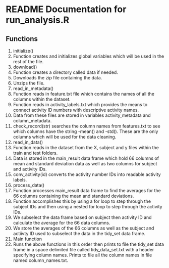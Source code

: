 # README Documentation for run_analysis.R

## Functions

1. initialize() 
  1. Function creates and initializes global variables which will be used in the rest of the file. 
2. download()
  1. Function creates a directory called data if needed.
  2. Downloads the zip file containing the data.
  3. Unzips the file. 
3. read_in_metadata()
  1. Function reads in feature.txt file which contains the names of all the columns within the dataset.
  2. Function reads in activity_labels.txt which provides the means to connect activity ID numbers with descriptive activity names. 
  3. Data from these files are stored in variables activity_metadata and column_metadata. 
  4. check_record(str) searches the column names from features.txt to see which columns have the string -mean() and -std(). These are the only columns which will be used for the data cleaning. 
4. read_in_data()
  1. Function reads in the dataset from the X, subject and y files within the train and test folders.
  2. Data is stored in the main_result data frame which hold 66 columns of mean and standard deviation data as well as two columns for subject and activity IDs.
  3. conv_activity(id) converts the activity number IDs into readable activity labels. 
5. process_data()
  1. Function processes main_result data frame to find the averages for the 66 columns containing the mean and standard deviations.
  2. Function accomplishes this by using a for loop to step through the subject IDs and then using a nested for loop to step through the activity IDs.
  3. We subselect the data frame based on subject then activity ID and calculate the average for the 66 data columns.
  4. We store the averages of the 66 columns as well as the subject and actiivty ID used to subselect the data in the tidy_set data frame. 
5. Main function
  1. Runs the above functions in this order then prints to file the tidy_set data frame in a  space delimited file called tidy_data_set.txt with a header specifying column names. Prints to file all the column names in file named column_names.txt.